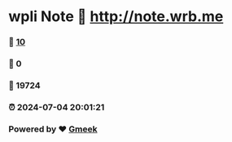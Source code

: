 # wpli Note :link: http://note.wrb.me 
### :page_facing_up: [10](http://note.wrb.me/tag.html) 
### :speech_balloon: 0 
### :hibiscus: 19724 
### :alarm_clock: 2024-07-04 20:01:21 
### Powered by :heart: [Gmeek](https://github.com/Meekdai/Gmeek)
